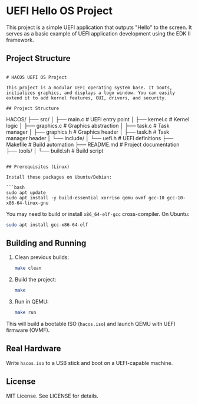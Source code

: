 # UEFI Hello OS Project

This project is a simple UEFI application that outputs "Hello" to the screen. It serves as a basic example of UEFI application development using the EDK II framework.

## Project Structure

```

# HACOS UEFI OS Project

This project is a modular UEFI operating system base. It boots, initializes graphics, and displays a logo window. You can easily extend it to add kernel features, GUI, drivers, and security.

## Project Structure

```
HACOS/
├── src/
│   ├── main.c        # UEFI entry point
│   ├── kernel.c      # Kernel logic
│   ├── graphics.c    # Graphics abstraction
│   ├── task.c        # Task manager
│   ├── graphics.h    # Graphics header
│   ├── task.h        # Task manager header
│   └── include/
│       └── uefi.h    # UEFI definitions
├── Makefile          # Build automation
├── README.md         # Project documentation
├── tools/
│   └── build.sh      # Build script
```

## Prerequisites (Linux)

Install these packages on Ubuntu/Debian:

```bash
sudo apt update
sudo apt install -y build-essential xorriso qemu ovmf gcc-10 gcc-10-x86-64-linux-gnu
```

You may need to build or install `x86_64-elf-gcc` cross-compiler. On Ubuntu:

```bash
sudo apt install gcc-x86-64-elf
```

## Building and Running

1. Clean previous builds:
    ```bash
    make clean
    ```
2. Build the project:
    ```bash
    make
    ```
3. Run in QEMU:
    ```bash
    make run
    ```

This will build a bootable ISO (`hacos.iso`) and launch QEMU with UEFI firmware (OVMF).

## Real Hardware

Write `hacos.iso` to a USB stick and boot on a UEFI-capable machine.

## License

MIT License. See LICENSE for details.